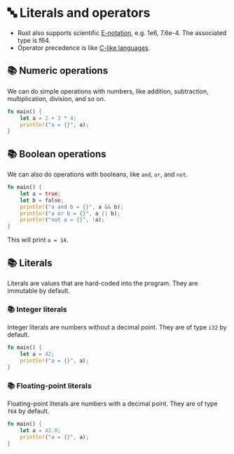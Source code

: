 # 🔤 Literals and operators

- Rust also supports scientific [E-notation](https://en.wikipedia.org/wiki/Scientific_notation#E_notation), e.g. 1e6, 7.6e-4. The associated type is f64.
- Operator precedence is like [C-like languages](https://en.wikipedia.org/wiki/Order_of_operations#Programming_languages).

## 📚 Numeric operations

We can do simple operations with numbers, like addition, subtraction, multiplication, division, and so on.

```rust
fn main() {
    let a = 2 + 3 * 4;
    println!("a = {}", a);
}
```

## 📚 Boolean operations

We can also do operations with booleans, like `and`, `or`, and `not`.

```rust
fn main() {
    let a = true;
    let b = false;
    println!("a and b = {}", a && b);
    println!("a or b = {}", a || b);
    println!("not a = {}", !a);
}
```

This will print `a = 14`.

## 📚 Literals

Literals are values that are hard-coded into the program. They are immutable by default.

### 📚 Integer literals

Integer literals are numbers without a decimal point. They are of type `i32` by default.

```rust
fn main() {
    let a = 42;
    println!("a = {}", a);
}
```

### 📚 Floating-point literals

Floating-point literals are numbers with a decimal point. They are of type `f64` by default.

```rust
fn main() {
    let a = 42.0;
    println!("a = {}", a);
}
```
